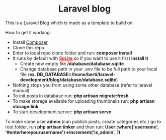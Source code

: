 <h1 style="text-align: center;">Laravel blog</h1>
<p>This is a Laravel Blog which is made as a template to build on.</p>
<p>How to get it working:</p>
<ul>
<li>Install <a href="https://getcomposer.org/" target="_blank">Composer</a></li>
<li>Clone this repo</li>
<li>Enter to local repo clone folder and run: <strong>composer install</strong></li>
<li>It runs by default with <span style="color: #ff0000;"><a style="color: #ff0000;" href="https://www.sqlite.org/index.html" target="_blank"><strong>SqLite</strong></a></span> so if you want to use it first <strong>install it</strong>
<ul>
<li>Create new empty file <strong>/database/database.sqlite</strong></li>
<li>Change database path in your .env file to be full path to your local file (<strong>ex. DB_DATABASE=/home/berti/laravel-development/blog/database/database.sqlite</strong>)</li>
</ul>
</li>
<li>Nothing stops you from using some other database (refer to laravel manual)</li>
<li>To init posts in database run: <strong>php artisan migrate:fresh</strong></li>
<li>To make storage available for uploading thumbnails run: <strong>php artisan storage:link</strong></li>
<li>To start development server: <strong>php artisan serve</strong></li>
</ul>

<p>To make some user <strong>admin</strong> (can publish posts, create categories etc.) go to root folder, run <strong>php artisan tinker</strong> and then run: <strong>User::where('username', '#enterhereyourusername')->increment('is_admin', 1)</strong></p>
